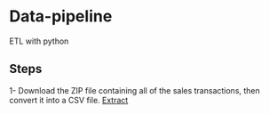 # Data-pipeline
ETL with python 

## Steps
1- Download the ZIP file containing all of the sales transactions, then convert it into a CSV file. [Extract](https://github.com/EbrahimTarek/Data-pipeline/blob/main/extract.py)
